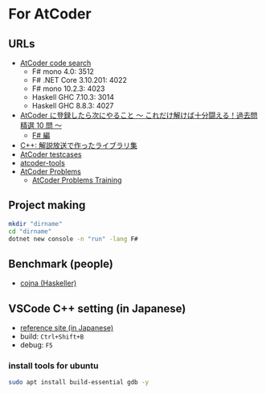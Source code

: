 # For AtCoder

## URLs

- [AtCoder code search](https://twitter.com/rsk0315_h4x/status/1273556940912603145)
  - F# mono 4.0: 3512
  - F# .NET Core 3.10.201: 4022
  - F# mono 10.2.3: 4023
  - Haskell GHC 7.10.3: 3014
  - Haskell GHC 8.8.3: 4027
- [AtCoder に登録したら次にやること ～ これだけ解けば十分闘える！過去問精選 10 問 ～](https://qiita.com/drken/items/fd4e5e3630d0f5859067)
  - [F# 編](https://qiita.com/kuuso1/items/606b75c172cafa1d07f6)
- [C++: 解説放送で作ったライブラリ集](https://github.com/atcoder-live/library)
- [AtCoder testcases](https://www.dropbox.com/sh/nx3tnilzqz7df8a/AAAYlTq2tiEHl5hsESw6-yfLa?dl=0)
- [atcoder-tools](https://github.com/kyuridenamida/atcoder-tools)
- [AtCoder Problems](https://kenkoooo.com/atcoder)
  - [AtCoder Problems Training](https://kenkoooo.com/atcoder/#/training)

## Project making

```sh
mkdir "dirname"
cd "dirname"
dotnet new console -n "run" -lang F#
```

## Benchmark (people)

- [cojna (Haskeller)](https://atcoder.jp/users/cojna/history)

## VSCode C++ setting (in Japanese)

- [reference site (in Japanese)](https://qiita.com/2019Shun/items/5ab290a4117a00e373b6)
- build: `Ctrl+Shift+B`
- debug: `F5`

### install tools for ubuntu

```sh
sudo apt install build-essential gdb -y
```
